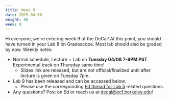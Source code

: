 ```yaml
---
title: Week 9
date: 2025-04-06
weight: 90
week: 9
---
```

Hi everyone, we're entering week 9 of the DeCal! At this point, you should have turned in your Lab 8 on Gradescope. Most lab should also be graded by now.
Weekly notes:
- Normal schedule, Lecture + Lab on **Tuesday 04/08 7-9PM PST**. Experimental track on Thursday same time!
    - Slides link are released, but are not official/finalized until after lecture is given on Tuesday 7pm.
- Lab 9 has been released and can be accessed below.
    - Please use the corresponding [Ed thread for Lab 5](https://edstem.org/us/courses/75831/discussion/6494318) related questions.
- Any questions? Post on Ed or reach us at [decal@ocf.berkeley.edu](mailto:decal@ocf.berkeley.edu)!

